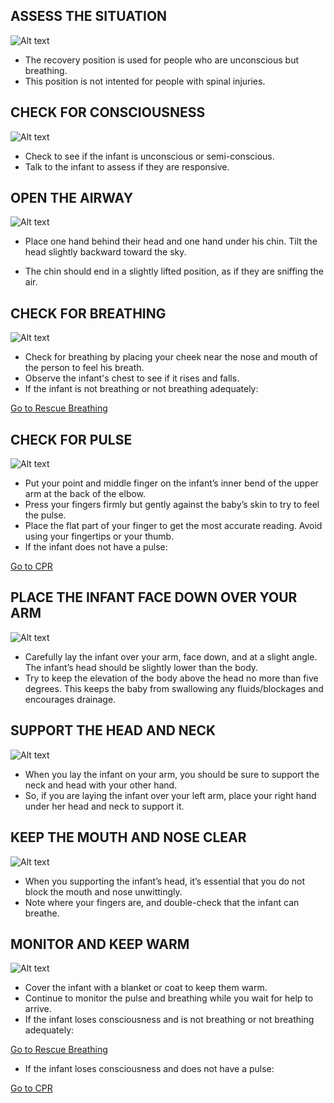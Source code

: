 <h2>ASSESS THE SITUATION</h2>

![Alt text](/Images/AdultShock/adultShock9.jpg)

- The recovery position is used for people who are unconscious but breathing.
- This position is not intented for people with spinal injuries.

<h2>CHECK FOR CONSCIOUSNESS</h2>

![Alt text](/Images/InfantShock/infantShock7.jpg)

- Check to see if the infant is unconscious or semi-conscious.
- Talk to the infant to assess if they are responsive.

<h2>OPEN THE AIRWAY</h2>

![Alt text](/Images/InfantCPR/infantCPR6.jpg)

- Place one hand behind their head and one hand under his chin. Tilt the head slightly backward toward the sky.

- The chin should end in a slightly lifted position, as if they are sniffing the air.

<h2>CHECK FOR BREATHING</h2>

![Alt text](/Images/InfantShock/infantShock6.jpg)

- Check for breathing by placing your cheek near the nose and mouth of the person to feel his breath.
- Observe the infant's chest to see if it rises and falls.
- If the infant is not breathing or not breathing adequately:

[Go to Rescue Breathing](/instructions/0/0/15)

<h2>CHECK FOR PULSE</h2>

![Alt text](/Images/InfantShock/infantShock5.jpg)

- Put your point and middle finger on the infant’s inner bend of the upper arm at the back of the elbow.
- Press your fingers firmly but gently against the baby’s skin to try to feel the pulse.
- Place the flat part of your finger to get the most accurate reading. Avoid using your fingertips or your thumb.
- If the infant does not have a pulse:

[Go to CPR](/instructions/3/1/7)

<h2>PLACE THE INFANT FACE DOWN OVER YOUR ARM</h2>

![Alt text](/Images/InfantShock/infantShock1.jpg)

- Carefully lay the infant over your arm, face down, and at a slight angle. The infant’s head should be slightly lower than the body.
- Try to keep the elevation of the body above the head no more than five degrees. This keeps the baby from swallowing any fluids/blockages and encourages drainage.

<h2>SUPPORT THE HEAD AND NECK</h2>

![Alt text](/Images/InfantShock/infantShock2.jpg)

- When you lay the infant on your arm, you should be sure to support the neck and head with your other hand.
- So, if you are laying the infant over your left arm, place your right hand under her head and neck to support it.

<h2>KEEP THE MOUTH AND NOSE CLEAR</h2>

![Alt text](/Images/InfantShock/infantShock3.jpg)

- When you supporting the infant’s head, it’s essential that you do not block the mouth and nose unwittingly.
- Note where your fingers are, and double-check that the infant can breathe.

<h2>MONITOR AND KEEP WARM</h2>

![Alt text](/Images/InfantShock/infantShock8.jpg)

- Cover the infant with a blanket or coat to keep them warm.
- Continue to monitor the pulse and breathing while you wait for help to arrive.
- If the infant loses consciousness and is not breathing or not breathing adequately:

[Go to Rescue Breathing](/instructions/0/0/15)

- If the infant loses consciousness and does not have a pulse:

[Go to CPR](/instructions/3/1/7)
